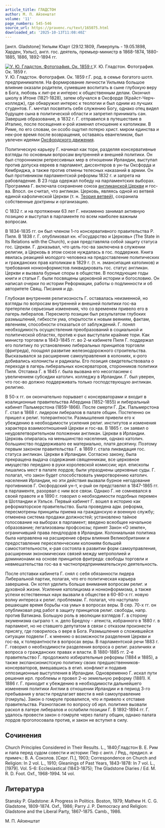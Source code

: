 ```yaml
---
article_title: ГЛАДСТОН
author: М. П. Айзенштат
volume: '11'
page_numbers: 545-546
source_url: https://pravenc.ru/text/165075.html
downloaded_at: '2025-10-13T11:08:40Z'
---
```


[англ. Gladstone] Уильям Юарт (29.12.1809, Ливерпуль - 19.05.1898, Харден, Уэльс), англ. гос. деятель, премьер-министр в 1868-1874, 1880-1885, 1886, 1892-1894 гг.

[![У. Ю. Гладстон. Фотография. Ок. 1859 г.](https://pravenc.ru/data/466/469/1234/i200.jpg "Кликните для увеличения картинки")](https://pravenc.ru/data/466/469/1234/i400.jpg)У. Ю. Гладстон. Фотография. Ок. 1859 г.  
У. Ю. Гладстон. Фотография. Ок. 1859 г.Г. род. в семье богатого шотл. предпринимателя. На формирование личности Уильяма большое влияние оказали родители, сумевшие воспитать в сыне глубокую веру в Бога, любовь к лит-ре и интерес к общественным делам. Окончил школу в Итоне (1821-1828), затем обучался в Оксфорде (Крайст-Черч-колледж), где обнаружил интерес к теологии и был одним из лучших студентов. Г. мечтал посвятить себя служению Богу, однако отец видел будущее сына в политической области и запретил принимать сан. Завершив образование, в 1832 г. Г. отправился в путешествие в Италию, после посещения к-рой изменил отношение к католикам. В Риме, по его словам, он особо ощутил потерю христ. миром единства и нек-рое время после возвращения, оставаясь евангеликом, был увлечен идеями [Оксфордского движения](<https://pravenc.ru/text/ОКСФОРДСКОЕ ДВИЖЕНИЕ.html>).

Политическую карьеру Г. начинал как тори, разделяя консервативные взгляды по основным вопросам внутренней и внешней политики. Он был сторонником репрессивных мер в отношении Ирландии, выступал против допуска евреев в парламент, диссентеров в ун-ты Оксфорда и Кембриджа, а также против отмены телесных наказаний в армии. Он был противником парламентской реформы 1832 г. и запрета на рабовладение. В 23 года одержал победу на парламентских выборах. Программа Г. включала сохранение союза [англиканской Церкви](<https://pravenc.ru/text/англиканской Церкви.html>) и гос-ва. Впосл. он считал, что англикан. Церковь, являясь одной из ветвей единой кафолической Церкви (т. н. [Теория ветвей](<https://pravenc.ru/text/Теория ветвей.html>)), сохранила собственные доктрины и организацию.

С 1832 г. и на протяжении 63 лет Г. неизменно занимал активную позицию и выступал в парламенте по всем наиболее важным вопросам.

В 1834-1835 гг. он был членом 1-го консервативного правительства Р. Пиля. В 1838 г. Г. опубликовал кн. «Государство и Церковь» (The State in Its Relations with the Church), к-рая представляла собой защиту статуса гос. Церкви. Г. доказывал, что цель гос-ва заключена в служении религии, а Церковь в этом союзе нуждалась в гос. поддержке. Книга явилась реакцией молодого человека на предоставление политических и гражданских прав католикам в 1829 г. (т. н. эмансипация католиков) и требования нонконформистов ликвидировать гос. статус англикан. Церкви и вызвала бурные споры в обществе. В последующие годы книги и статьи Г. были посвящены церковной истории и богословию. Он написал очерки по истории Реформации, работы о подлинности и об авторитете Свящ. Писания и др.

Глубокая внутренняя религиозность Г. оставалась неизменной, но взгляды по вопросам внутренней и внешней политики гос-ва претерпели серьезные изменения, что со временем привело его в лагерь либералов. Пересмотр позиции был результатом глубоких размышлений, гибкости ума, открытости к новым веяниям, фактам, явлениям, способности отказаться от заблуждений. Г. понял необходимость осуществления преобразований в социальной и политической областях, против к-рых выступали крайние тори. Как министр торговли в 1843-1845 гг. во 2-м кабинете Пиля Г. поддержал его политику по установлению либеральных принципов торговли (фритреда), поощрял развитие железнодорожного строительства. Высказывался за расширение самоуправления в колониях, к-рого добивались колонисты и радикалы. Его позиция свидетельствовала о переходе в лагерь либеральных консерваторов, сторонников политики Пиля. Отставка Г. в 1845 г. была вызвана его несогласием с увеличением субсидии католич. колледжу в Ирландии. Г. был уверен, что гос-во должно поддерживать только господствующую англикан. религию.

В 50-х гг. он окончательно порывает с консерваторами и входит в коалиционные правительства Абердина (1852-1855) и либеральный кабинет Пальмерстона (1859-1866). После смерти Г. Дж. Пальмерстона Г. стал в 1868 г. лидером либералов в палате общин. Постепенно он пришел к религ. толерантности. Размышления привели его к убеждению в необходимости усиления религ. институтов и изменения характера взаимоотношений Церкви и гос-ва. В 1865 г. он заявил о неудовлетворительном положении англикан. Церкви в Ирландии. Церковь опиралась на меньшинство населения, однако католич. большинство поддерживало ее материально, платя десятину. Поэтому первым законом правительства Г. в 1869 г. стала ликвидация гос. статуса англикан. Церкви в Ирландии. Согласно закону, была прекращена выдача содержания священникам, все церковное имущество передано в руки королевской комиссии; ирл. епископы лишались мест в палате лордов; были упразднены церковные суды. Г. полагал, что закон будет способствовать умиротворению католич. населения Ирландии, но эти действия вызвали бурное негодование противников Г. Оксфордский ун-т, к-рый он представлял в 1847-1865 гг. в парламенте, разорвал с ним все связи. Однако Г. не сомневался в своей правоте и в 1890 г. говорил о необходимости подобных перемен в Шотландии и Уэльсе. Первый кабинет Г. вошел в историю как реформаторское правительство. Была проведена адм. реформа, пересмотрены принципы приема на гражданскую и военную службу; отменена система продажи должностей; установлено тайное голосование на выборах в парламент; введено всеобщее начальное образование; легализованы профсоюзы; принят Закон «О земле», ограничивший права лендлордов в Ирландии. Колониальная политика была направлена на расширение сферы влияния Великобритании и предоставление переселенческим колониям большей самостоятельности, к-рая состояла в развитии форм самоуправления, расширении экономических связей между метрополией и доминионами на основе принципов фритреда: свободы торговли и невмешательства гос-ва в частнопредпринимательскую деятельность.

После отставки кабинета Г. снял с себя обязанности лидера Либеральной партии, полагая, что его политическая карьера завершена. Он хотел уделить больше внимания вопросам религ. и духовной жизни. Усиление католицизма и нонконформизма, а также успехи естественных наук вызвали в обществе в 60-80-х гг. новую волну интереса к религ. проблемам. Г. полагал, что наступало решающее время борьбы «за умы» в вопросах веры. В сер. 70-х гг. он опубликовал ряд работ в защиту принципов религ. свободы, напр. против Ватикана. Большую роль в эволюции взглядов Г. в сторону экуменизма сыграло т. н. дело Бредлоу - атеиста, избранного в 1880 г. в парламент, но не ставшего депутатом в связи с отказом произнести присягу, где говорилось о вере в Бога. Размышления о сложившейся ситуации подвели Г. к мнению о возможности разделения Церкви и гос-ва, к толерантности в вопросах веры. В парламентской речи 1883 г. Г. говорил о необходимости разделения вопроса о религ. различиях и вопроса о гражданских правах и власти. В 1880-1885 гг. 2-е правительство Г. продолжило избирательные реформы (1884 и 1885), а также экспансионистскую политику своих предшественников-консерваторов, вмешавшись в егип. конфликт и подавив оппозиционные выступления в Ирландии. Одновременно Г. искал пути решения ирл. проблемы и провел 2-ю земельную реформу (1881). К 1886 г. Г. приходит к убеждению в необходимости дальнейшего изменения политики Англии в отношении Ирландии и в период 3-го пребывания у власти предлагает ввести в ней самоуправление (гомруль). Закон о гомруле провалился, что и привело к отставке правительства. Разногласия по вопросу об ирл. политике вызвали раскол в лагере либералов и ослабили позиции Г. В 1892-1894 гг. Г. удалось провести закон о гомруле через палату общин, однако палата лордов проголосовала против, и закон не вступил в силу.

## Сочинения

Church Principles Considered in Their Results. L., 1840;Гладстон В. Е. Рим и папа перед судом совести и истории: Пер с англ. / Ред., предисл. и примеч.: В. А. Соколов. [Серг. П.], 1903; Correspondence on Church and Religion: In 2 vol. L., 1910; Gleanings of Past Years, 1843-1878: In 7 vol. L., [1979]. Vol. 5-6: Ecclesiastical (1843-1875); The Gladstone Diaries / Ed. M. R. D. Foot. Oxf., 1968-1994. 14 vol.

## Литература

Stansky P. Gladstone: A Progress in Politics. Boston, 1979; Mathew H. C. G. Gladstone, 1809-1874. Oxf., 1986; Parry J. P. Democracy and Religion: Gladstone and the Liberal Party, 1867-1875. Camb., 1986.

М. П. Айзенштат
